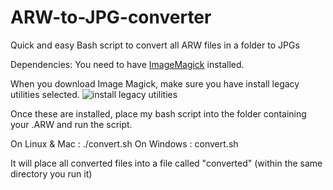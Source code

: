 # ARW-to-JPG-converter
Quick and easy Bash script to convert all ARW files in a folder to JPGs


Dependencies: You need to have [ImageMagick](https://imagemagick.org/script/download.php) installed.

When you download Image Magick, make sure you have install legacy utilities selected.
![install legacy utilities](https://i.imgur.com/Yd2Dpk4.png)

Once these are installed, place my bash script into the folder containing your .ARW and run the script.

On Linux & Mac : ./convert.sh 
On Windows : convert.sh


It will place all converted files into a file called "converted" (within the same directory you run it)
